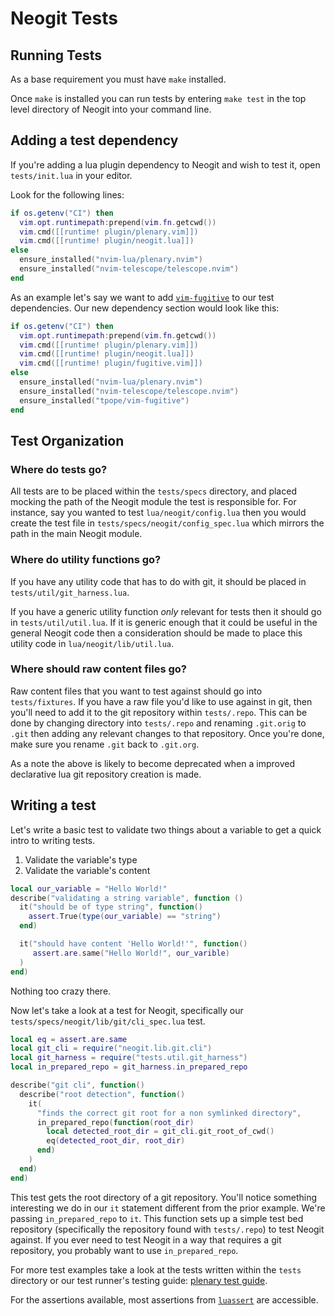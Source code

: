 # Neogit Tests

## Running Tests

As a base requirement you must have `make` installed.

Once `make` is installed you can run tests by entering `make test` in the top level directory of Neogit into your command line.

## Adding a test dependency

If you're adding a lua plugin dependency to Neogit and wish to test it, open `tests/init.lua` in your editor.

Look for the following lines:

```lua
if os.getenv("CI") then
  vim.opt.runtimepath:prepend(vim.fn.getcwd())
  vim.cmd([[runtime! plugin/plenary.vim]])
  vim.cmd([[runtime! plugin/neogit.lua]])
else
  ensure_installed("nvim-lua/plenary.nvim")
  ensure_installed("nvim-telescope/telescope.nvim")
end
```

As an example let's say we want to add [`vim-fugitive`](https://github.com/tpope/vim-fugitive) to our test dependencies. Our new dependency section would look like this:

```lua
if os.getenv("CI") then
  vim.opt.runtimepath:prepend(vim.fn.getcwd())
  vim.cmd([[runtime! plugin/plenary.vim]])
  vim.cmd([[runtime! plugin/neogit.lua]])
  vim.cmd([[runtime! plugin/fugitive.vim]])
else
  ensure_installed("nvim-lua/plenary.nvim")
  ensure_installed("nvim-telescope/telescope.nvim")
  ensure_installed("tpope/vim-fugitive")
end
```

## Test Organization

### Where do tests go?

All tests are to be placed within the `tests/specs` directory, and placed mocking the path of the Neogit module the test is responsible for. For instance, say you wanted to test `lua/neogit/config.lua` then you would create the test file in `tests/specs/neogit/config_spec.lua` which mirrors the path in the main Neogit module.

### Where do utility functions go?

If you have any utility code that has to do with git, it should be placed in `tests/util/git_harness.lua`.

If you have a generic utility function _only_ relevant for tests then it should go in `tests/util/util.lua`. If it is generic enough that it could be useful in the general Neogit code then a consideration should be made to place this utility code in `lua/neogit/lib/util.lua`.

### Where should raw content files go?

Raw content files that you want to test against should go into `tests/fixtures`. If you have a raw file you'd like to use against in git, then you'll need to add it to the git repository within `tests/.repo`. This can be done by changing directory into `tests/.repo` and renaming `.git.orig` to `.git` then adding any relevant changes to that repository. Once you're done, make sure you rename `.git` back to `.git.org`.

As a note the above is likely to become deprecated when a improved declarative lua git repository creation is made.

## Writing a test

Let's write a basic test to validate two things about a variable to get a quick intro to writing tests.

1. Validate the variable's type
2. Validate the variable's content

```lua
local our_variable = "Hello World!"
describe("validating a string variable", function ()
  it("should be of type string", function()
    assert.True(type(our_variable) == "string")
  end)

  it("should have content 'Hello World!'", function()
     assert.are.same("Hello World!", our_varible)
  )
end)
```

Nothing too crazy there.

Now let's take a look at a test for Neogit, specifically our `tests/specs/neogit/lib/git/cli_spec.lua` test.

```lua
local eq = assert.are.same
local git_cli = require("neogit.lib.git.cli")
local git_harness = require("tests.util.git_harness")
local in_prepared_repo = git_harness.in_prepared_repo

describe("git cli", function()
  describe("root detection", function()
    it(
      "finds the correct git root for a non symlinked directory",
      in_prepared_repo(function(root_dir)
        local detected_root_dir = git_cli.git_root_of_cwd()
        eq(detected_root_dir, root_dir)
      end)
    )
  end)
end)
```

This test gets the root directory of a git repository. You'll notice something interesting we do in our `it` statement different from the prior example. We're passing `in_prepared_repo` to `it`. This function sets up a simple test bed repository (specifically the repository found with `tests/.repo`) to test Neogit against. If you ever need to test Neogit in a way that requires a git repository, you probably want to use `in_prepared_repo`.

For more test examples take a look at the tests written within the `tests` directory or our test runner's testing guide: [plenary test guide](https://github.com/nvim-lua/plenary.nvim/blob/master/TESTS_README.md).

For the assertions available, most assertions from [`luassert`](https://github.com/lunarmodules/luassert) are accessible.
